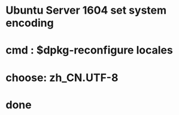 # Ubuntu Server 1604 set system encoding
#
#   cmd : $dpkg-reconfigure locales
#   choose: zh_CN.UTF-8
#   done